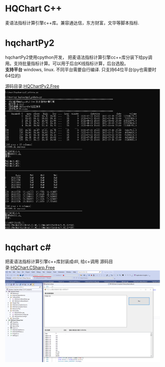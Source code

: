 
# HQChart C++
麦语法指标计算引擎c++库。兼容通达信，东方财富，文华等脚本指标.


# hqchartPy2
hqchartPy2使用cpython开发， 把麦语法指标计算引擎cc++库分装下给py调用。支持批量指标计算。可以用于后台K线指标计算，后台选股。<br>
**支持平台** windows, linux.  不同平台需要自行编译. 只支持64位平台(py也需要时64位的)<br>

源码目录:[HQChartPy2.Free](/HQChartPy2.Free)
![效果展示](/HQChartPy2.Free/效果图.png)


# hqchart c#
把麦语法指标计算引擎c++库封装成dll, 给c+调用
源码目录:[HQChart.CSharp.Free](/HQChart.CSharp.Free)
![效果展示](/HQChart.CSharp.Free/效果展示.png)